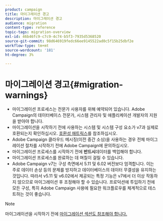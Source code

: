 ```yaml
---
product: campaign
title: 마이그레이션 경고
description: 마이그레이션 경고
audience: migration
content-type: reference
topic-tags: migration-overview
exl-id: 46b46fc9-c7c9-4c74-b5f3-7935d5368520
source-git-commit: 98d646919fedc66ee9145522ad0c5f15b25dbf2e
workflow-type: tm+mt
source-wordcount: '181'
ht-degree: 3%

---
```


# 마이그레이션 경고{#migration-warnings}

* 마이그레이션 프로세스는 전문가 사용자를 위해 예약되어 있습니다. Adobe Campaign의 데이터베이스 전문가, 시스템 관리자 및 애플리케이션 개발자의 지원을 받아야 합니다.
* 마이그레이션을 시작하기 전에 사용하는 시스템 및 시스템 구성 요소가 v7과 실제로 호환되는지 확인하십시오. [호환성 매트릭스](../../rn/using/compatibility-matrix.md)를 참조하십시오.
* Adobe Campaign 클라우드 메시징(이전 중간 소싱)을 사용하는 경우 전체 마이그레이션 절차를 시작하기 전에 Adobe Campaign에 문의하십시오.
* 마이그레이션 프로세스를 시작하기 전에 **반드시**&#x200B;데이터를 백업해야 합니다.
* 마이그레이션 프로세스를 완료하는 데 며칠이 걸릴 수 있습니다.
* Adobe Campaign v7는 구성 측면에서 5.11 및 6.02 버전보다 엄격합니다. 이는 주로 데이터 손상 등의 문제를 방지하고 데이터베이스의 데이터 무결성을 유지하는 것입니다. 따라서 v5.11 및 v6.02에서 제공되는 특정 기능은 v7에서 더 이상 작동하지 않으므로 마이그레이션 후 조정해야 할 수 있습니다. 프로덕션에 투입하기 전에 모든 구성, 특히 Adobe Campaign 사용에 필요한 워크플로우를 체계적으로 테스트하는 것이 좋습니다.

>[!NOTE]
>
>마이그레이션을 시작하기 전에 [마이그레이션 섹션도 참조해야 합니다.](../../migration/using/before-starting-migration.md)

